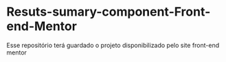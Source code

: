 # Resuts-sumary-component-Front-end-Mentor
Esse repositório terá guardado o projeto disponibilizado pelo site front-end mentor

